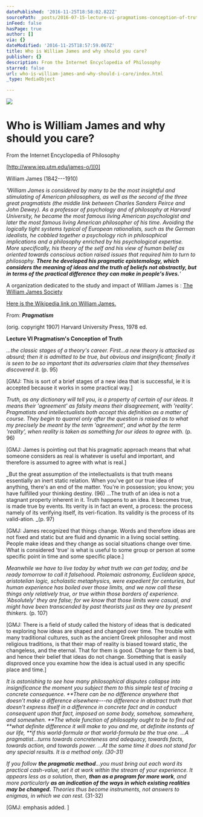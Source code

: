 ```yaml
---
datePublished: '2016-11-25T18:58:02.822Z'
sourcePath: _posts/2016-07-15-lecture-vi-pragmatisms-conception-of-truth.md
inFeed: false
hasPage: true
author: []
via: {}
dateModified: '2016-11-25T18:57:59.067Z'
title: Who is William James and why should you care?
publisher: {}
description: From the Internet Encyclopedia of Philosophy
starred: false
url: who-is-william-james-and-why-should-i-care/index.html
_type: MediaObject

---
```

![](https://the-grid-user-content.s3-us-west-2.amazonaws.com/514e411c-19e8-4bde-a880-da4cc04803fa.jpg)

# **Who is William James and why should you care?**

From the Internet Encyclopedia of Philosophy

[http://www.iep.utm.edu/james-o/][0]

William James (1842---1910)

_'William James is considered by many to be the most insightful and stimulating of American philosophers, as well as the second of the three great pragmatists (the middle link between Charles Sanders Peirce and John Dewey). As a professor of psychology and of philosophy at Harvard University, he became the most famous living American psychologist and later the most famous living American philosopher of his time. Avoiding the logically tight systems typical of European rationalists, such as the German idealists, he cobbled together a psychology rich in philosophical implications and a philosophy enriched by his psychological expertise. More specifically, his theory of the self and his view of human belief as oriented towards conscious action raised issues that required him to turn to philosophy. **There he developed his pragmatic epistemology, which considers the meaning of ideas and the truth of beliefs not abstractly, but in terms of the practical difference they can make in people's lives.**'_

A organization dedicated to the study and impact of William James is : [The William James Society][1]

[Here is the Wikipedia link on William James.][2]

From: _**Pragmatism**_

(orig. copyright 1907) Harvard University Press, 1978 ed.

**Lecture VI Pragmatism's Conception of Truth**

_...the classic stages of a theory's career. First...a new theory is attacked as absurd; then it is admitted to be true, but obvious and insignificant; finally it is seen to be so important that its adversaries claim that they themselves discovered it_. (p. 95)

\[GMJ: This is sort of a brief stages of a new idea that is successful, ie it is accepted because it works in some practical way.\]

_Truth, as any dictionary will tell you, is a property of certain of our ideas. It means their 'agreement' as falsity means their disagreement, with 'reality'. Pragmatists and intellectualists both accept this definition as a matter of course. They begin to quarrel only after the question is raised as to what my precisely be meant by the term 'agreement', and what by the term 'reality', when reality is taken as something for our ideas to agree with._ (p. 96)

\[GMJ: James is pointing out that his pragmatic approach means that what someone considers as real is whatever is useful and important, and therefore is assumed to agree with what is real.\]

_But the great assumption of the intellectualists is that truth means essentially an inert static relation. When you've got our true idea of anything, there's an end of the matter. You're in possession; you know; you have fulfilled your thinking destiny. (96) ...The truth of an idea is not a stagnant property inherent in it. Truth happens to an idea. It becomes true, is made true by events. Its verity is in fact an event, a process: the process namely of its verifying itself, its veri-fication. Its validity is the process of its valid-ation. _(p. 97)

\[GMJ: James recognized that things change. Words and therefore ideas are not fixed and static but are fluid and dynamic in a living social setting. People make ideas and they change as social situations change over time. What is considered 'true' is what is useful to some group or person at some specific point in time and some specific place.\]

_Meanwhile we have to live today by what truth we can get today, and be ready tomorrow to call it falsehood. Ptolemaic astronomy, Euclidean space, aristotelian logic, scholastic metaphysics, were expedient for centuries, but human experience has boiled over those limits, and we now call these things only relatively true, or true within those borders of experience. 'Absolutely' they are false; for we know that those limits were casual, and might have been transcended by past theorists just as they are by present thinkers._ (p. 107)

\[GMJ: There is a field of study called the history of ideas that is dedicated to exploring how ideas are shaped and changed over time. The trouble with many traditional cultures, such as the ancient Greek philosopher and most religious traditions, is that their map of reality is biased toward static, the changeless, and the eternal. That for them is good. Change for them is bad, and hence their belief that ideas do not change. Something that is easily disproved once you examine how the idea is actual used in any specific place and time.\]

_It is astonishing to see how many philosophical disputes collapse into insignificance the moment you subject them to this simple test of tracing a concrete consequence. **There can be no difference anywhere that doesn't make a difference elsewhere---no difference in abstract truth that doesn't express itself in a difference in concrete fact and in conduct consequent upon that fact, imposed on some body, somehow, somewhere, and somewhen. **The whole function of philosophy ought to be to find out **what definite difference it will make to you and me, at definite instants of our life, **if this world-formula or that world-formula be the true one. ...A pragmatist...turns towards concreteness and adequacy, towards facts, towards action, and towards power. ...At the same time it does not stand for any special results. It is a method only. (30-31)_

_If you follow **the pragmatic method**...you must bring out each word its practical cash-value, set it at work within the stream of your experience. It appears less as a solution, then, **than as a program for more work**, and more particularly **as an indication of the ways in which existing realities may be changed.** Theories thus become instruments, not answers to enigmas, in which we can rest_. (31-32)

\[GMJ: emphasis added. \]

[0]: http://www.iep.utm.edu/james-o/
[1]: http://society.wjsociety.org/ "William James Society web site"
[2]: https://en.wikipedia.org/wiki/William_James "William james"